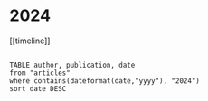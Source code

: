# 2024

[[timeline]]

```dataview

TABLE author, publication, date
from "articles"
where contains(dateformat(date,"yyyy"), "2024")
sort date DESC

```